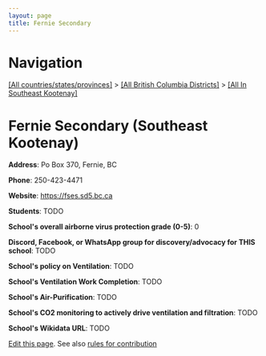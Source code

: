 ```yaml
---
layout: page
title: Fernie Secondary
---
```

# Navigation

[[All countries/states/provinces]](../../..) > [[All British Columbia Districts]](../..) > [[All In Southeast Kootenay]](..)

# Fernie Secondary (Southeast Kootenay)

**Address**: Po Box 370, Fernie, BC

**Phone**: 250-423-4471

**Website**: <https://fses.sd5.bc.ca>

**Students**: TODO

**School's overall airborne virus protection grade (0-5)**: 0

**Discord, Facebook, or WhatsApp group for discovery/advocacy for THIS school**: TODO

**School's policy on Ventilation**: TODO

**School's Ventilation Work Completion**: TODO

**School's Air-Purification**: TODO

**School's CO2 monitoring to actively drive ventilation and filtration**: TODO

**School's Wikidata URL**: TODO


[Edit this page](https://github.com/ventilate-schools/BC/edit/main/./Southeast_Kootenay/Fernie_Secondary.md). See also [rules for contribution](../../../contribution-rules/)